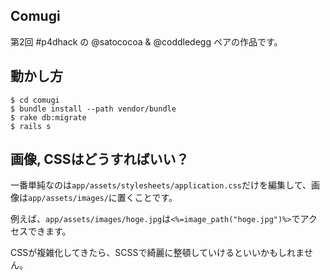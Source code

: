 ## Comugi

第2回 #p4dhack の @satococoa & @coddledegg ペアの作品です。


## 動かし方

```
$ cd comugi
$ bundle install --path vendor/bundle
$ rake db:migrate
$ rails s
```

## 画像, CSSはどうすればいい？

一番単純なのは`app/assets/stylesheets/application.css`だけを編集して、画像は`app/assets/images/`に置くことです。

例えば、`app/assets/images/hoge.jpg`は`<%=image_path("hoge.jpg")%>`でアクセスできます。

CSSが複雑化してきたら、SCSSで綺麗に整頓していけるといいかもしれません。
